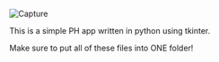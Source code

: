 ![Capture](https://user-images.githubusercontent.com/53458032/112483851-cad7b880-8d4f-11eb-8de0-a4ae8bbb38df.PNG)

This is a simple PH app written in python using tkinter.

Make sure to put all of these files into ONE folder!
